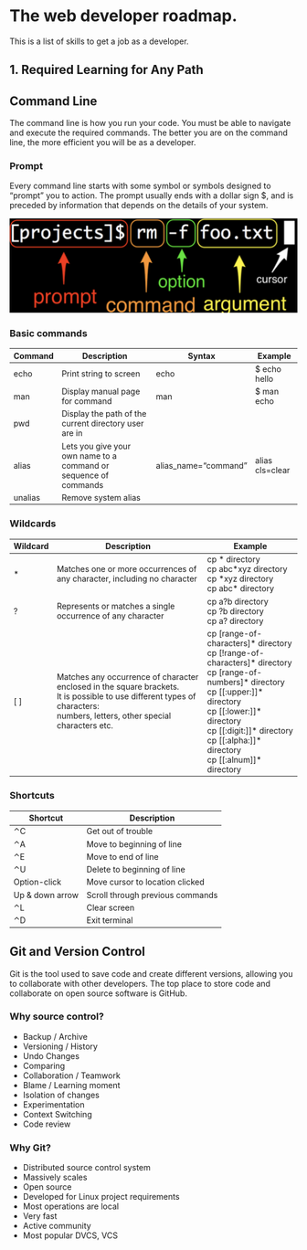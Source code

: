 # The web developer roadmap.
This is a list of skills to get a job as a developer.

## 1. Required Learning for Any Path
## Command Line
The command line is how you run your code. You must be able to navigate and execute the required commands. The better you are on the command line, the more efficient you will be as a developer.
### Prompt
Every command line starts with some symbol or symbols designed to “prompt” you to action. The prompt usually ends with a dollar sign $, and is preceded by information that depends on the details of your system.

![](images/command-line.png)

### Basic commands

| Command | Description | Syntax | Example |
| ------- | ----------- | ------ | ------- |
| echo | Print string to screen | echo <string> | $ echo hello |
| man  | Display manual page for command | man <command> | $ man echo |
| pwd | Display the path of the current directory user are in |
| alias | Lets you give your own name to a command or sequence of commands | alias_name=“command” | alias cls=clear |
| unalias | Remove system alias |
  
### Wildcards

| Wildcard | Description | Example |
| -------- | ----------- | ------- |
| &ast; | Matches one or more occurrences of any character, including no character | cp &ast; directory <br> cp abc*xyz directory <br> cp &ast;xyz directory <br> cp abc&ast; directory  |
| ? | Represents or matches a single occurrence of any character | cp a?b directory <br> cp ?b directory <br> cp a? directory |
| [ ] | Matches any occurrence of character enclosed in the square brackets. <br> It is possible to use different types of characters:<br> numbers, letters, other special characters etc. | cp [range-of-characters]* directory <br> cp [!range-of-characters]* directory <br> cp [range-of-numbers]* directory <br> cp [[:upper:]]* directory <br> cp [[:lower:]]* directory <br> cp [[:digit:]]* directory <br> cp [[:alpha:]]* directory <br> cp [[:alnum]]* directory |
  
### Shortcuts

| Shortcut | Description |
| -------- | ----------- |
| ⌃C | Get out of trouble |
| ⌃A | Move to beginning of line |
| ⌃E | Move to end of line |
| ⌃U | Delete to beginning of line |
| Option-click | Move cursor to location clicked |
| Up & down arrow | Scroll through previous commands |
| ⌃L | Clear screen |
| ⌃D | Exit terminal |

## Git and Version Control
Git is the tool used to save code and create different versions, allowing you to collaborate with other developers. The top place to store code and collaborate on open source software is GitHub.

### Why source control?
- Backup / Archive
- Versioning / History
- Undo Changes
- Comparing
- Collaboration / Teamwork
- Blame / Learning moment
- Isolation of changes 
- Experimentation
- Context Switching 
- Code review 

### Why Git?
- Distributed source control system
- Massively scales
- Open source
- Developed for Linux project requirements
- Most operations are local
- Very fast 
- Active community 
- Most popular DVCS, VCS
